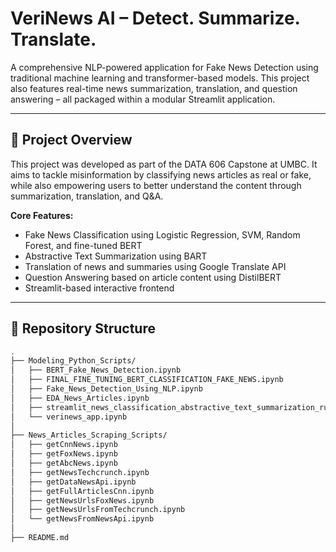 # VeriNews AI – Detect. Summarize. Translate.

A comprehensive NLP-powered application for Fake News Detection using traditional machine learning and transformer-based models. This project also features real-time news summarization, translation, and question answering – all packaged within a modular Streamlit application.

---

## 📌 Project Overview

This project was developed as part of the DATA 606 Capstone at UMBC. It aims to tackle misinformation by classifying news articles as real or fake, while also empowering users to better understand the content through summarization, translation, and Q&A.

**Core Features:**
- Fake News Classification using Logistic Regression, SVM, Random Forest, and fine-tuned BERT
- Abstractive Text Summarization using BART
- Translation of news and summaries using Google Translate API
- Question Answering based on article content using DistilBERT
- Streamlit-based interactive frontend

---

## 📂 Repository Structure

```bash
.
├── Modeling_Python_Scripts/
│   ├── BERT_Fake_News_Detection.ipynb
│   ├── FINAL_FINE_TUNING_BERT_CLASSIFICATION_FAKE_NEWS.ipynb
│   ├── Fake_News_Detection_Using_NLP.ipynb
│   ├── EDA_News_Articles.ipynb
│   ├── streamlit_news_classification_abstractive_text_summarization_runner.ipynb
│   └── verinews_app.ipynb
│
├── News_Articles_Scraping_Scripts/
│   ├── getCnnNews.ipynb
│   ├── getFoxNews.ipynb
│   ├── getAbcNews.ipynb
│   ├── getNewsTechcrunch.ipynb
│   ├── getDataNewsApi.ipynb
│   ├── getFullArticlesCnn.ipynb
│   ├── getNewsUrlsFoxNews.ipynb
│   ├── getNewsUrlsFromTechcrunch.ipynb
│   └── getNewsFromNewsApi.ipynb
│
├── README.md
